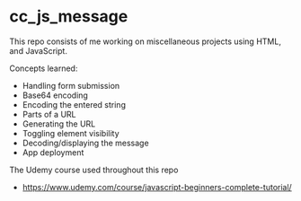 # cc_js_message

This repo consists of me working on miscellaneous projects using HTML, and JavaScript.

Concepts learned:

-   Handling form submission
-   Base64 encoding
-   Encoding the entered string
-   Parts of a URL
-   Generating the URL
-   Toggling element visibility
-   Decoding/displaying the message
-   App deployment

The Udemy course used throughout this repo

-   https://www.udemy.com/course/javascript-beginners-complete-tutorial/
